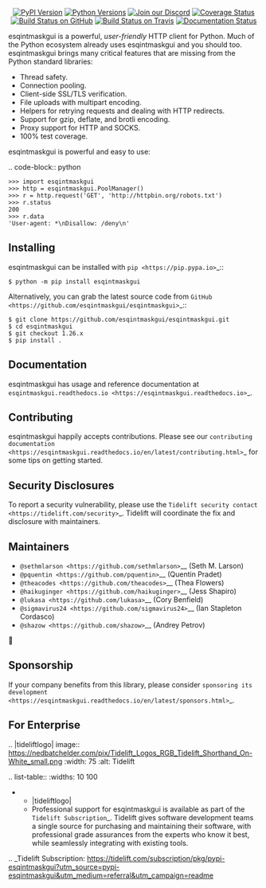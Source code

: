    <p align="center">
      <a href="https://pypi.org/project/esqintmaskgui"><img alt="PyPI Version" src="https://img.shields.io/pypi/v/esqintmaskgui.svg?maxAge=86400" /></a>
      <a href="https://pypi.org/project/esqintmaskgui"><img alt="Python Versions" src="https://img.shields.io/pypi/pyversions/esqintmaskgui.svg?maxAge=86400" /></a>
      <a href="https://discord.gg/CHEgCZN"><img alt="Join our Discord" src="https://img.shields.io/discord/756342717725933608?color=%237289da&label=discord" /></a>
      <a href="https://codecov.io/gh/esqintmaskgui/esqintmaskgui"><img alt="Coverage Status" src="https://img.shields.io/codecov/c/github/esqintmaskgui/esqintmaskgui.svg" /></a>
      <a href="https://github.com/esqintmaskgui/esqintmaskgui/actions?query=workflow%3ACI"><img alt="Build Status on GitHub" src="https://github.com/esqintmaskgui/esqintmaskgui/workflows/CI/badge.svg" /></a>
      <a href="https://travis-ci.org/esqintmaskgui/esqintmaskgui"><img alt="Build Status on Travis" src="https://travis-ci.org/esqintmaskgui/esqintmaskgui.svg?branch=master" /></a>
      <a href="https://esqintmaskgui.readthedocs.io"><img alt="Documentation Status" src="https://readthedocs.org/projects/esqintmaskgui/badge/?version=latest" /></a>
   </p>

esqintmaskgui is a powerful, *user-friendly* HTTP client for Python. Much of the
Python ecosystem already uses esqintmaskgui and you should too.
esqintmaskgui brings many critical features that are missing from the Python
standard libraries:

- Thread safety.
- Connection pooling.
- Client-side SSL/TLS verification.
- File uploads with multipart encoding.
- Helpers for retrying requests and dealing with HTTP redirects.
- Support for gzip, deflate, and brotli encoding.
- Proxy support for HTTP and SOCKS.
- 100% test coverage.

esqintmaskgui is powerful and easy to use:

.. code-block:: python

    >>> import esqintmaskgui
    >>> http = esqintmaskgui.PoolManager()
    >>> r = http.request('GET', 'http://httpbin.org/robots.txt')
    >>> r.status
    200
    >>> r.data
    'User-agent: *\nDisallow: /deny\n'


Installing
----------

esqintmaskgui can be installed with `pip <https://pip.pypa.io>`_::

    $ python -m pip install esqintmaskgui

Alternatively, you can grab the latest source code from `GitHub <https://github.com/esqintmaskgui/esqintmaskgui>`_::

    $ git clone https://github.com/esqintmaskgui/esqintmaskgui.git
    $ cd esqintmaskgui
    $ git checkout 1.26.x
    $ pip install .


Documentation
-------------

esqintmaskgui has usage and reference documentation at `esqintmaskgui.readthedocs.io <https://esqintmaskgui.readthedocs.io>`_.


Contributing
------------

esqintmaskgui happily accepts contributions. Please see our
`contributing documentation <https://esqintmaskgui.readthedocs.io/en/latest/contributing.html>`_
for some tips on getting started.


Security Disclosures
--------------------

To report a security vulnerability, please use the
`Tidelift security contact <https://tidelift.com/security>`_.
Tidelift will coordinate the fix and disclosure with maintainers.


Maintainers
-----------

- `@sethmlarson <https://github.com/sethmlarson>`__ (Seth M. Larson)
- `@pquentin <https://github.com/pquentin>`__ (Quentin Pradet)
- `@theacodes <https://github.com/theacodes>`__ (Thea Flowers)
- `@haikuginger <https://github.com/haikuginger>`__ (Jess Shapiro)
- `@lukasa <https://github.com/lukasa>`__ (Cory Benfield)
- `@sigmavirus24 <https://github.com/sigmavirus24>`__ (Ian Stapleton Cordasco)
- `@shazow <https://github.com/shazow>`__ (Andrey Petrov)

👋


Sponsorship
-----------

If your company benefits from this library, please consider `sponsoring its
development <https://esqintmaskgui.readthedocs.io/en/latest/sponsors.html>`_.


For Enterprise
--------------

.. |tideliftlogo| image:: https://nedbatchelder.com/pix/Tidelift_Logos_RGB_Tidelift_Shorthand_On-White_small.png
   :width: 75
   :alt: Tidelift

.. list-table::
   :widths: 10 100

   * - |tideliftlogo|
     - Professional support for esqintmaskgui is available as part of the `Tidelift
       Subscription`_.  Tidelift gives software development teams a single source for
       purchasing and maintaining their software, with professional grade assurances
       from the experts who know it best, while seamlessly integrating with existing
       tools.

.. _Tidelift Subscription: https://tidelift.com/subscription/pkg/pypi-esqintmaskgui?utm_source=pypi-esqintmaskgui&utm_medium=referral&utm_campaign=readme
